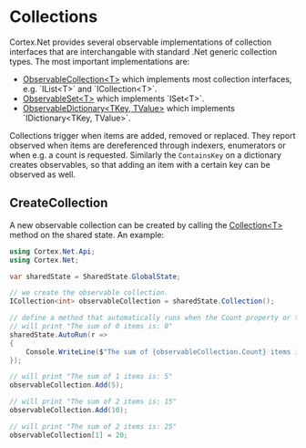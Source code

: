# Collections

Cortex.Net provides several observable implementations of collection interfaces that are interchangable with standard .Net generic collection types. The most important implementations are:

* [ObservableCollection&lt;T&gt;](xref:Cortex.Net.Types.ObservableCollection`1) which implements most collection interfaces, e.g. `IList<T>` and `ICollection<T>`. 
* [ObservableSet&lt;T&gt;](xref:Cortex.Net.Types.ObservableSet`1) which implements `ISet<T>`.
* [ObservableDictionary&lt;TKey, TValue&gt;](xref:Cortex.Net.Types.ObservableDictionary`2) which implements `IDictionary<TKey, TValue>`.

Collections trigger when items are added, removed or replaced. They report observed when items are dereferenced through indexers, enumerators or when e.g. a count is requested. Similarly the `ContainsKey` on a dictionary creates observables, so that adding an item with a certain key can be observed as well.

## CreateCollection

A new observable collection can be created by calling the [Collection&lt;T&gt;](xref:Cortex.Net.Api.SharedStateObservableExtensions.Collection``1(Cortex.Net.ISharedState,IEnumerable{``0},System.String,Cortex.Net.IEnhancer)) method on the shared state. An example:

```csharp
using Cortex.Net.Api;
using Cortex.Net;

var sharedState = SharedState.GlobalState;

// we create the observable collection.
ICollection<int> observableCollection = sharedState.Collection();

// define a method that automatically runs when the Count property or the sum of numbers changes.
// will print "The sum of 0 items is: 0"
sharedState.AutoRun(r => 
{
    Console.WriteLine($"The sum of {observableCollection.Count} items is: {observableCollection.Sum()}");
});

// will print "The sum of 1 items is: 5"
observableCollection.Add(5);

// will print "The sum of 2 items is: 15"
observableCollection.Add(10);

// will print "The sum of 2 items is: 25"
observableCollection[1] = 20;
```


